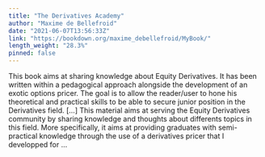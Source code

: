 ```yaml
---
title: "The Derivatives Academy"
author: "Maxime de Bellefroid"
date: "2021-06-07T13:56:33Z"
link: "https://bookdown.org/maxime_debellefroid/MyBook/"
length_weight: "28.3%"
pinned: false
---
```


This book aims at sharing knowledge about Equity Derivatives. It has been written within a pedagogical approach alongside the development of an exotic options pricer. The goal is to allow the reader/user to hone his theoretical and practical skills to be able to secure junior position in the Derivatives field. [...] This material aims at serving the Equity Derivatives community by sharing knowledge and thoughts about differents topics in this field. More specifically, it aims at providing graduates with semi-practical knowledge through the use of a derivatives pricer that I developped for ...
